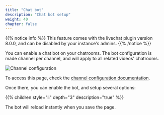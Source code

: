 ```yaml
---
title: "Chat bot"
description: "Chat bot setup"
weight: 40
chapter: false
---
```


{{% notice info %}}
This feature comes with the livechat plugin version 8.0.0, and can be disabled by your instance's admins.
{{% /notice %}}

You can enable a chat bot on your chatrooms.
The bot configuration is made channel per channel, and will apply to all related videos' chatrooms.

![Channel configuration](/peertube-plugin-livechat/images/channel_configuration.png?classes=shadow,border&height=400px)

To access this page, check the [channel configuration documentation](/peertube-plugin-livechat/documentation/user/streamers/channel).

Once there, you can enable the bot, and setup several options:

{{% children style="li" depth="3" description="true" %}}

The bot will reload instantly when you save the page.
